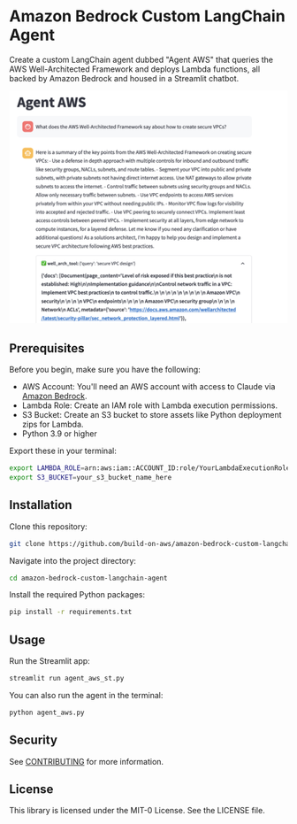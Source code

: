 # Amazon Bedrock Custom LangChain Agent

Create a custom LangChain agent dubbed "Agent AWS" that queries the AWS Well-Architected Framework and deploys Lambda functions, all backed by Amazon Bedrock and housed in a Streamlit chatbot.

<div align="center"><img src="images/agent_aws_pic.png" alt="Agent AWS"></div>

## Prerequisites

Before you begin, make sure you have the following:

* AWS Account: You'll need an AWS account with access to Claude via [Amazon Bedrock](https://us-east-1.console.aws.amazon.com/bedrock/home?region=us-east-1#/modelaccess).
* Lambda Role: Create an IAM role with Lambda execution permissions.
* S3 Bucket: Create an S3 bucket to store assets like Python deployment zips for Lambda.
* Python 3.9 or higher

Export these in your terminal:

```bash
export LAMBDA_ROLE=arn:aws:iam::ACCOUNT_ID:role/YourLambdaExecutionRole  
export S3_BUCKET=your_s3_bucket_name_here
```

## Installation

Clone this repository:

```bash
git clone https://github.com/build-on-aws/amazon-bedrock-custom-langchain-agent.git
```

Navigate into the project directory:
```bash
cd amazon-bedrock-custom-langchain-agent
```

Install the required Python packages:

```bash
pip install -r requirements.txt
```

## Usage

Run the Streamlit app:

```bash
streamlit run agent_aws_st.py
```

You can also run the agent in the terminal:

```bash
python agent_aws.py
```

## Security

See [CONTRIBUTING](CONTRIBUTING.md#security-issue-notifications) for more information.

## License

This library is licensed under the MIT-0 License. See the LICENSE file.


